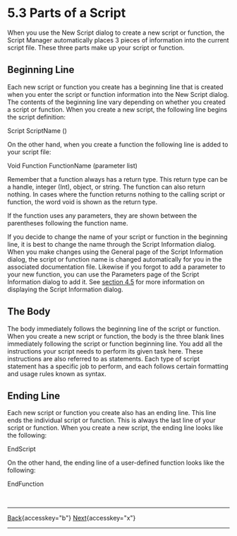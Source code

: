 # 5.3 Parts of a Script

When you use the New Script dialog to create a new script or function,
the Script Manager automatically places 3 pieces of information into the
current script file. These three parts make up your script or function.

## Beginning Line

Each new script or function you create has a beginning line that is
created when you enter the script or function information into the New
Script dialog. The contents of the beginning line vary depending on
whether you created a script or function. When you create a new script,
the following line begins the script definition:

Script ScriptName ()

On the other hand, when you create a function the following line is
added to your script file:

Void Function FunctionName (parameter list)

Remember that a function always has a return type. This return type can
be a handle, integer (Int), object, or string. The function can also
return nothing. In cases where the function returns nothing to the
calling script or function, the word void is shown as the return type.

If the function uses any parameters, they are shown between the
parentheses following the function name.

If you decide to change the name of your script or function in the
beginning line, it is best to change the name through the Script
Information dialog. When you make changes using the General page of the
Script Information dialog, the script or function name is changed
automatically for you in the associated documentation file. Likewise if
you forgot to add a parameter to your new function, you can use the
Parameters page of the Script Information dialog to add it. See [section
4.5](04-5_ViewingInformation.htm) for more information on displaying the
Script Information dialog.

## The Body

The body immediately follows the beginning line of the script or
function. When you create a new script or function, the body is the
three blank lines immediately following the script or function beginning
line. You add all the instructions your script needs to perform its
given task here. These instructions are also referred to as statements.
Each type of script statement has a specific job to perform, and each
follows certain formatting and usage rules known as syntax.

## Ending Line

Each new script or function you create also has an ending line. This
line ends the individual script or function. This is always the last
line of your script or function. When you create a new script, the
ending line looks like the following:

EndScript

On the other hand, the ending line of a user-defined function looks like
the following:

EndFunction

 

  ---------------------------------------------------------- -- ---------------------------------------------------------------
  [Back](javascript:window.history.go(-1);){accesskey="b"}      [Next](05-4_SavingAndCompilingScriptFiles.htm){accesskey="x"}
  ---------------------------------------------------------- -- ---------------------------------------------------------------
